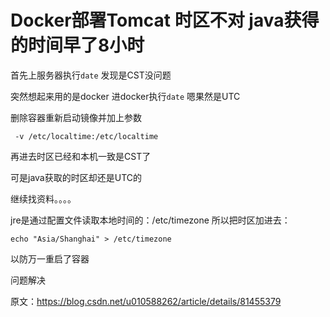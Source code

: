 # Docker部署Tomcat 时区不对 java获得的时间早了8小时

首先上服务器执行`date`
发现是CST没问题

突然想起来用的是docker
进docker执行`date`
嗯果然是UTC

删除容器重新启动镜像并加上参数

```shell
 -v /etc/localtime:/etc/localtime
```

再进去时区已经和本机一致是CST了

可是java获取的时区却还是UTC的

继续找资料。。。。

jre是通过配置文件读取本地时间的：/etc/timezone
所以把时区加进去：

```shell
echo "Asia/Shanghai" > /etc/timezone
```

以防万一重启了容器

问题解决

原文：https://blog.csdn.net/u010588262/article/details/81455379